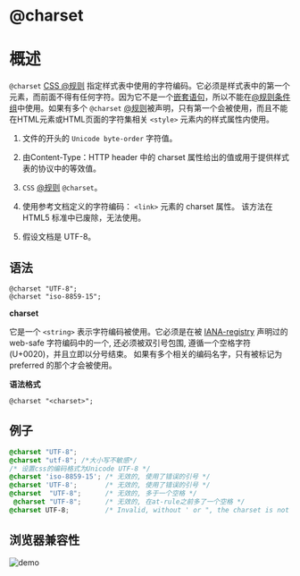 # @charset

# 概述

 `@charset` <u>CSS @规则</u>  指定样式表中使用的字符编码。它必须是样式表中的第一个元素，而前面不得有任何字符。因为它不是一个<u>嵌套语句</u>，所以不能在<u>@规则条件组</u>中使用。如果有多个 `@charset` <u>@规则</u>被声明，只有第一个会被使用，而且不能在HTML元素或HTML页面的字符集相关 `<style>` 元素内的样式属性内使用。

1. 文件的开头的 `Unicode byte-order` 字符值。

2. 由Content-Type：HTTP header 中的 charset 属性给出的值或用于提供样式表的协议中的等效值。

3. `CSS` <u>@规则</u>  `@charset`。

4. 使用参考文档定义的字符编码： `<link>` 元素的 charset 属性。 该方法在 HTML5 标准中已废除，无法使用。

5. 假设文档是 UTF-8。

## 语法

```
@charset "UTF-8";
@charset "iso-8859-15";
```

**charset**

它是一个 `<string>` 表示字符编码被使用。它必须是在被 <u>IANA-registry</u> 声明过的 web-safe 字符编码中的一个, 还必须被双引号包围, 遵循一个空格字符 (U+0020)，并且立即以分号结束。 如果有多个相关的编码名字，只有被标记为 preferred  的那个才会被使用。

**语法格式**

```
@charset "<charset>";
```

## 例子

```css
@charset "UTF-8";
@charset "utf-8"; /*大小写不敏感*/
/* 设置css的编码格式为Unicode UTF-8 */
@charset 'iso-8859-15'; /* 无效的, 使用了错误的引号 */
@charset 'UTF-8';       /* 无效的, 使用了错误的引号 */
@charset  "UTF-8";      /* 无效的, 多于一个空格 */
 @charset "UTF-8";      /* 无效的, 在at-rule之前多了一个空格 */
@charset UTF-8;         /* Invalid, without ' or ", the charset is not a CSS <string> */
```

## 浏览器兼容性

![demo](/notes/assets/mozillaCss/1617783332(1).jpg)